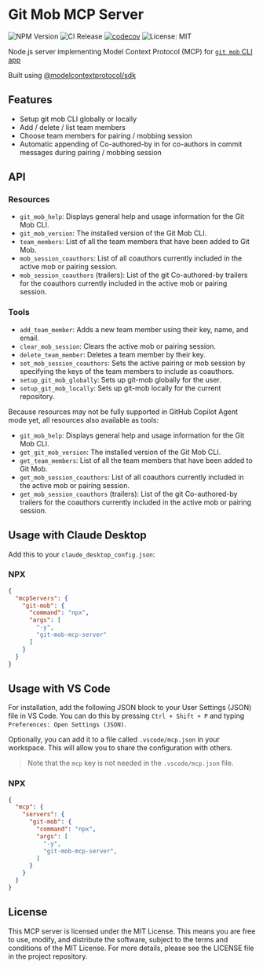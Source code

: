 # Git Mob MCP Server

![NPM Version](https://img.shields.io/npm/v/git-mob-mcp-server)
![CI Release](https://github.com/Mubashwer/git-mob-mcp-server/actions/workflows/ci-release.yml/badge.svg)
[![codecov](https://codecov.io/gh/Mubashwer/git-mob-mcp-server/graph/badge.svg?token=21GJOEYQGG)](https://codecov.io/gh/Mubashwer/git-mob-mcp-server)
![License: MIT](https://img.shields.io/badge/License-MIT-blue.svg)

Node.js server implementing Model Context Protocol (MCP) for [`git mob` CLI app](https://github.com/Mubashwer/git-mob)

Built using [@modelcontextprotocol/sdk](https://github.com/modelcontextprotocol/typescript-sdk)

## Features

- Setup git mob CLI globally or locally
- Add / delete / list team members
- Choose team members for pairing / mobbing session
- Automatic appending of Co-authored-by  in for co-authors in commit messages during pairing / mobbing session

## API

### Resources
- `git_mob_help`: Displays general help and usage information for the Git Mob CLI.
- `git_mob_version`: The installed version of the Git Mob CLI.
- `team_members`: List of all the team members that have been added to Git Mob.
- `mob_session_coauthors`: List of all coauthors currently included in the active mob or pairing session.
- `mob_session_coauthors` (trailers): List of the git Co-authored-by trailers for the coauthors currently included in the active mob or pairing session.

### Tools
- `add_team_member`: Adds a new team member using their key, name, and email.
- `clear_mob_session`: Clears the active mob or pairing session.
- `delete_team_member`: Deletes a team member by their key.
- `set_mob_session_coauthors`: Sets the active pairing or mob session by specifying the keys of the team members to include as coauthors.
- `setup_git_mob_globally`: Sets up git-mob globally for the user.
- `setup_git_mob_locally`: Sets up git-mob locally for the current repository.

Because resources may not be fully supported in GitHub Copilot Agent mode yet, all resources also available as tools:
- `git_mob_help`: Displays general help and usage information for the Git Mob CLI.
- `get_git_mob_version`: The installed version of the Git Mob CLI.
- `get_team_members`: List of all the team members that have been added to Git Mob.
- `get_mob_session_coauthors`: List of all coauthors currently included in the active mob or pairing session.
- `get_mob_session_coauthors` (trailers): List of the git Co-authored-by trailers for the coauthors currently included in the active mob or pairing session.

## Usage with Claude Desktop
Add this to your `claude_desktop_config.json`:


### NPX

```json
{
  "mcpServers": {
    "git-mob": {
      "command": "npx",
      "args": [
        "-y",
        "git-mob-mcp-server"
      ]
    }
  }
}
```

## Usage with VS Code

For installation, add the following JSON block to your User Settings (JSON) file in VS Code. You can do this by pressing `Ctrl + Shift + P` and typing `Preferences: Open Settings (JSON)`.

Optionally, you can add it to a file called `.vscode/mcp.json` in your workspace. This will allow you to share the configuration with others.

> Note that the `mcp` key is not needed in the `.vscode/mcp.json` file.

### NPX

```json
{
  "mcp": {
    "servers": {
      "git-mob": {
        "command": "npx",
        "args": [
          "-y",
          "git-mob-mcp-server",
        ]
      }
    }
  }
}
```

## License

This MCP server is licensed under the MIT License. This means you are free to use, modify, and distribute the software, subject to the terms and conditions of the MIT License. For more details, please see the LICENSE file in the project repository.